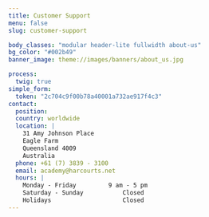```yaml
---
title: Customer Support
menu: false
slug: customer-support

body_classes: "modular header-lite fullwidth about-us"
bg_color: "#002b49"
banner_image: theme://images/banners/about_us.jpg

process:
  twig: true
simple_form:
  token: "2c704c9f00b78a40001a732ae917f4c3"
contact:
  position:
  country: worldwide
  location: |
    31 Amy Johnson Place
    Eagle Farm
    Queensland 4009
    Australia
  phone: +61 (7) 3839 - 3100
  email: academy@harcourts.net
  hours: |
    Monday - Friday			9 am - 5 pm
    Saturday - Sunday			Closed
    Holidays					Closed
---
```


